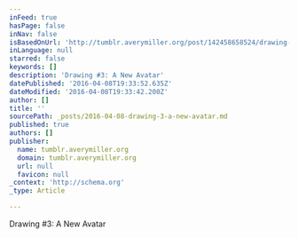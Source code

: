 ```yaml
---
inFeed: true
hasPage: false
inNav: false
isBasedOnUrl: 'http://tumblr.averymiller.org/post/142458658524/drawing-3-a-new-avatar'
inLanguage: null
starred: false
keywords: []
description: 'Drawing #3: A New Avatar'
datePublished: '2016-04-08T19:33:52.635Z'
dateModified: '2016-04-08T19:33:42.200Z'
author: []
title: ''
sourcePath: _posts/2016-04-08-drawing-3-a-new-avatar.md
published: true
authors: []
publisher:
  name: tumblr.averymiller.org
  domain: tumblr.averymiller.org
  url: null
  favicon: null
_context: 'http://schema.org'
_type: Article

---
```

Drawing \#3: A New Avatar
